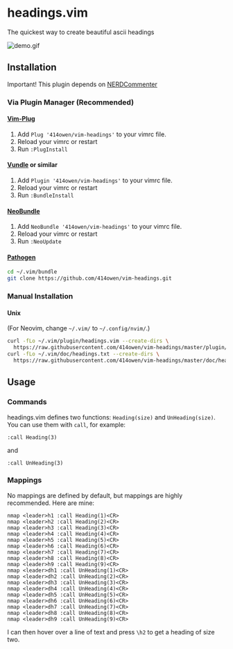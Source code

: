 # headings.vim

The quickest way to create beautiful ascii headings

![demo.gif](https://github.com/414owen/vim-headings/raw/master/demo.gif)

## Installation

Important!
This plugin depends on [NERDCommenter](https://github.com/scrooloose/nerdcommenter)

### Via Plugin Manager (Recommended)

#### [Vim-Plug](https://github.com/junegunn/vim-plug)
1. Add `Plug '414owen/vim-headings'` to your vimrc file.
2. Reload your vimrc or restart
3. Run `:PlugInstall`

#### [Vundle](https://github.com/VundleVim/Vundle.vim) or similar

1. Add `Plugin '414owen/vim-headings'` to your vimrc file.
2. Reload your vimrc or restart
3. Run `:BundleInstall`

#### [NeoBundle](https://github.com/Shougo/neobundle.vim)

1. Add `NeoBundle '414owen/vim-headings'` to your vimrc file.
2. Reload your vimrc or restart
3. Run `:NeoUpdate`

#### [Pathogen](https://github.com/tpope/vim-pathogen)

```sh
cd ~/.vim/bundle
git clone https://github.com/414owen/vim-headings.git
```

### Manual Installation

#### Unix

(For Neovim, change `~/.vim/` to `~/.config/nvim/`.)

```sh
curl -fLo ~/.vim/plugin/headings.vim --create-dirs \
  https://raw.githubusercontent.com/414owen/vim-headings/master/plugin/headings.vim
curl -fLo ~/.vim/doc/headings.txt --create-dirs \
  https://raw.githubusercontent.com/414owen/vim-headings/master/doc/headings.txt
```

## Usage

### Commands

headings.vim defines two functions: `Heading(size)` and `UnHeading(size)`.  You
can use them with `call`, for example:

```
:call Heading(3)
```

and

```
:call UnHeading(3)
```

### Mappings

No mappings are defined by default, but mappings are highly recommended. Here
are mine:

```
nmap <leader>h1 :call Heading(1)<CR>
nmap <leader>h2 :call Heading(2)<CR>
nmap <leader>h3 :call Heading(3)<CR>
nmap <leader>h4 :call Heading(4)<CR>
nmap <leader>h5 :call Heading(5)<CR>
nmap <leader>h6 :call Heading(6)<CR>
nmap <leader>h7 :call Heading(7)<CR>
nmap <leader>h8 :call Heading(8)<CR>
nmap <leader>h9 :call Heading(9)<CR>
nmap <leader>dh1 :call UnHeading(1)<CR>
nmap <leader>dh2 :call UnHeading(2)<CR>
nmap <leader>dh3 :call UnHeading(3)<CR>
nmap <leader>dh4 :call UnHeading(4)<CR>
nmap <leader>dh5 :call UnHeading(5)<CR>
nmap <leader>dh6 :call UnHeading(6)<CR>
nmap <leader>dh7 :call UnHeading(7)<CR>
nmap <leader>dh8 :call UnHeading(8)<CR>
nmap <leader>dh9 :call UnHeading(9)<CR>
```

I can then hover over a line of text and press `\h2` to get a heading of size two.
